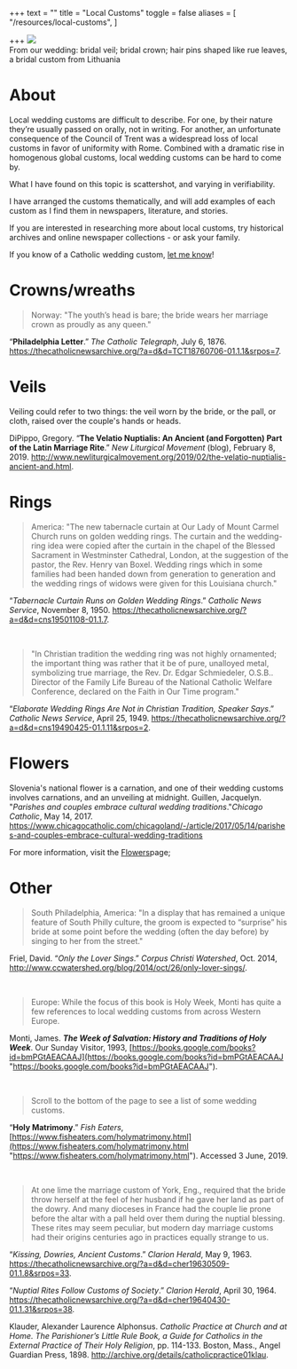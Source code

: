 +++
text = ""
title = "Local Customs"
toggle = false
aliases = [
    "/resources/local-customs",
]

+++
![](/uploads/08740007-min.JPG)  
From our wedding: bridal veil; bridal crown; hair pins shaped like rue leaves, a bridal custom from Lithuania

# About

Local wedding customs are difficult to describe. For one, by their nature they’re usually passed on orally, not in writing. For another, an unfortunate consequence of the Council of Trent was a widespread loss of local customs in favor of uniformity with Rome. Combined with a dramatic rise in homogenous global customs, local wedding customs can be hard to come by.

What I have found on this topic is scattershot, and varying in verifiability.

I have arranged the customs thematically, and will add examples of each custom as I find them in newspapers, literature, and stories.

If you are interested in researching more about local customs, try historical archives and online newspaper collections - or ask your family.

If you know of a Catholic wedding custom, [let me know](https://www.latinmasswedding.com/#contact)!

# Crowns/wreaths

> Norway: "The youth’s head is bare; the bride wears her marriage crown as proudly as any queen."

“**Philadelphia Letter**.” _The Catholic Telegraph_, July 6, 1876. https://thecatholicnewsarchive.org/?a=d&d=TCT18760706-01.1.1&srpos=7.

# Veils

Veiling could refer to two things: the veil worn by the bride, or the pall, or cloth, raised over the couple's hands or heads.

DiPippo, Gregory. “**The Velatio Nuptialis: An Ancient (and Forgotten) Part of the Latin Marriage Rite**.” _New Liturgical Movement_ (blog), February 8, 2019. http://www.newliturgicalmovement.org/2019/02/the-velatio-nuptialis-ancient-and.html.

# Rings

> America: "The new tabernacle curtain at Our Lady of Mount Carmel Church runs on golden wedding rings. The curtain and the wedding-ring idea were copied after the curtain in the chapel of the Blessed Sacrament in Westminster Cathedral, London, at the suggestion of the pastor, the Rev. Henry van Boxel. Wedding rings which in some families had been handed down from generation to generation and the wedding rings of widows were given for this Louisiana church."

“*Tabernacle Curtain Runs on Golden Wedding Rings*.” _Catholic News Service_, November 8, 1950. https://thecatholicnewsarchive.org/?a=d&d=cns19501108-01.1.7.

<br>

> "In Christian tradition the wedding ring was not highly ornamented; the important thing was rather that it be of pure, unalloyed metal, symbolizing true marriage, the Rev. Dr. Edgar Schmiedeler, O.S.B.. Director of the Family Life Bureau of the National Catholic Welfare Conference, declared on the Faith in Our Time program."

“*Elaborate Wedding Rings Are Not in Christian Tradition, Speaker Says*.” _Catholic News Service_, April 25, 1949. https://thecatholicnewsarchive.org/?a=d&d=cns19490425-01.1.11&srpos=2.

# Flowers

Slovenia's national flower is a carnation, and one of their wedding customs involves carnations, and an unveiling at midnight. 
Guillen, Jacquelyn. "*Parishes and couples embrace cultural wedding traditions*."_Chicago Catholic_, May 14, 2017. https://www.chicagocatholic.com/chicagoland/-/article/2017/05/14/parishes-and-couples-embrace-cultural-wedding-traditions

For more information, visit the [Flowers](/flowers/)page;

# Other

> South Philadelphia, America: "In a display that has remained a unique feature of South Philly culture, the groom is expected to “surprise” his bride at some point before the wedding (often the day before) by singing to her from the street."

Friel, David. “*Only the Lover Sings*.” _Corpus Christi Watershed_, Oct. 2014, http://www.ccwatershed.org/blog/2014/oct/26/only-lover-sings/.

<br>

> Europe: While the focus of this book is Holy Week, Monti has quite a few references to local wedding customs from across Western Europe.

Monti, James. **_The Week of Salvation: History and Traditions of Holy Week_**. Our Sunday Visitor, 1993, [https://books.google.com/books?id=bmPGtAEACAAJ](https://books.google.com/books?id=bmPGtAEACAAJ "https://books.google.com/books?id=bmPGtAEACAAJ").

<br>

> Scroll to the bottom of the page to see a list of some wedding customs.

“**Holy Matrimony**.” _Fish Eaters_, [https://www.fisheaters.com/holymatrimony.html](https://www.fisheaters.com/holymatrimony.html "https://www.fisheaters.com/holymatrimony.html"). Accessed 3 June, 2019.

<br>

> At one lime the marriage custom of York, Eng., required that the bride throw herself at the feel of her husband if he gave her land as part of the dowry. And many dioceses in France had the couple lie prone before the altar with a pall held over them during the nuptial blessing. These rites may seem peculiar, but modern day marriage customs had their origins centuries ago in practices equally strange to us.

“*Kissing, Dowries, Ancient Customs*.” _Clarion Herald_, May 9, 1963. https://thecatholicnewsarchive.org/?a=d&d=cher19630509-01.1.8&srpos=33.

“*Nuptial Rites Follow Customs of Society*.” _Clarion Herald_, April 30, 1964. https://thecatholicnewsarchive.org/?a=d&d=cher19640430-01.1.31&srpos=38.

Klauder, Alexander Laurence Alphonsus. *_Catholic Practice at Church and at Home. The Parishioner’s Little Rule Book, a Guide for Catholics in the External Practice of Their Holy Religion_*, pp. 114-133. Boston, Mass., Angel Guardian Press, 1898. http://archive.org/details/catholicpractice01klau.
